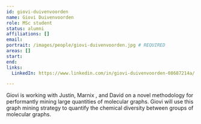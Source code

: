```yaml
---
id: giovi-duivenvoorden
name: Giovi Duivenvoorden
role: MSc student
status: alumni
affiliations: []
email:
portrait: /images/people/giovi-duivenvoorden.jpg # REQUIRED
areas: []
start:
end:
links:
  LinkedIn: https://www.linkedin.com/in/giovi-duivenvoorden-08687214a/

---
```


Giovi is working with Justin, Marnix , and David on a novel methodology for performantly mining large quantities of molecular graphs. Giovi will use this graph mining strategy to quantify the chemical diversity between groups of molecular graphs.